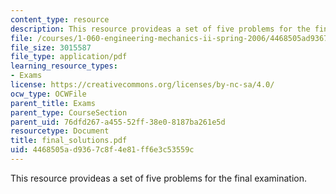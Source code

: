 ```yaml
---
content_type: resource
description: This resource provideas a set of five problems for the final examination.
file: /courses/1-060-engineering-mechanics-ii-spring-2006/4468505ad9367c8f4e81ff6e3c53559c_final_solutions.pdf
file_size: 3015587
file_type: application/pdf
learning_resource_types:
- Exams
license: https://creativecommons.org/licenses/by-nc-sa/4.0/
ocw_type: OCWFile
parent_title: Exams
parent_type: CourseSection
parent_uid: 76dfd267-a455-52ff-38e0-8187ba261e5d
resourcetype: Document
title: final_solutions.pdf
uid: 4468505a-d936-7c8f-4e81-ff6e3c53559c
---
```

This resource provideas a set of five problems for the final examination.